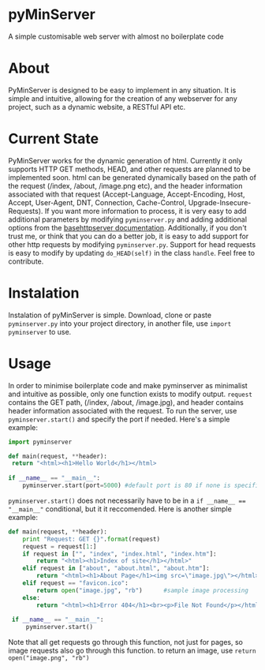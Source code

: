 # pyMinServer
A simple customisable web server with almost no boilerplate code

# About
PyMinServer is designed to be easy to implement in any situation. It is simple and intuitive, allowing for the creation of any webserver for any project, such as a dynamic website, a RESTful API etc.

# Current State
PyMinServer works for the dynamic generation of html. Currently it only supports HTTP GET methods, HEAD, and other requests are planned to be implemented soon. html can be generated dynamically based on the path of the request (/index, /about, /image.png etc), and the header information associated with that request (Accept-Language, Accept-Encoding, Host, Accept, User-Agent, DNT, Connection, Cache-Control, Upgrade-Insecure-Requests). If you want more information to process, it is very easy to add additional parameters by modifying `pyminserver.py` and adding additional options from the [basehttpserver documentation](https://docs.python.org/2/library/basehttpserver.html). Additionally, if you don't trust me, or think that you can do a better job, it is easy to add support for other http requests by modifying `pyminserver.py`. Support for head requests is easy to modify by updating `do_HEAD(self)` in the class `handle`. Feel free to contribute.

# Instalation
Instalation of pyMinServer is simple. Download, clone or paste `pyminserver.py` into your project directory, in another file, use `import pyminserver` to use.

# Usage
In order to minimise boilerplate code and make pyminserver as minimalist and intuitive as possible, only one function exists to modify output. `request` contains the GET path, (/index, /about, /image.jpg), and header contains header information associated with the request. To run the server, use `pyminserver.start()` and specify the port if needed. Here's a simple example:

```python
import pyminserver

def main(request, **header):
 return "<html><h1>Hello World</h1></html>
    
if __name__ == "__main__":
    pyminserver.start(port=5000) #default port is 80 if none is specified
````

`pyminserver.start()` does not necessarily have to be in a `if __name__ == "__main__"` conditional, but it it reccomended. Here is another simple example:

```python
def main(request, **header):		
    print "Request: GET {}".format(request)		
    request = request[1:]		
    if request in ["", "index", "index.html", "index.htm"]:		
        return "<html><h1>Index of site</h1></html>"		
    elif request in ["about", "about.html", "about.htm"]:		
        return "<html><h1>About Page</h1><img src=\"image.jpg\"></html>"		
    elif request == "favicon.ico":		
        return open("image.jpg", "rb")      #sample image processing		
    else:		
        return "<html><h1>Error 404</h1><br><p>File Not Found</p></html>"		
		
 if __name__ == "__main__":		
     pyminserver.start()
```
Note that all get requests go through this function, not just for pages, so image requests also go through this function. to return an image, use `return open("image.png", "rb")`

